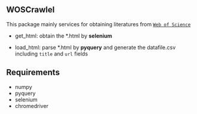 ## WOSCrawlel

This package mainly services for obtaining literatures from [`Web of Science`](https://www.webofscience.com)

- get_html: obtain the *.html by **selenium**

- load_html: parse *.html by **pyquery** and generate the datafile.csv including `title` and `url` fields

## Requirements
- numpy
- pyquery
- selenium
- chromedriver